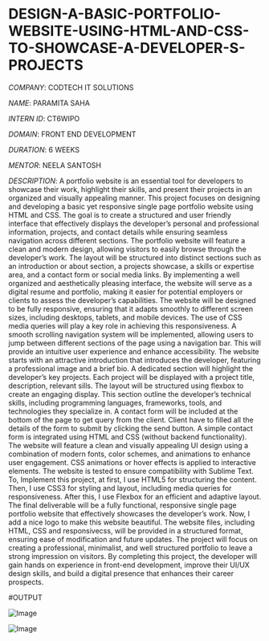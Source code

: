 # DESIGN-A-BASIC-PORTFOLIO-WEBSITE-USING-HTML-AND-CSS-TO-SHOWCASE-A-DEVELOPER-S-PROJECTS

*COMPANY*: CODTECH IT SOLUTIONS

*NAME*: PARAMITA SAHA

*INTERN ID*: CT6WIPO

*DOMAIN*: FRONT END DEVELOPMENT

*DURATION*: 6 WEEKS

*MENTOR*: NEELA SANTOSH

*DESCRIPTION*: A portfolio website is an essential tool for developers to showcase their work, highlight their skills, and present their projects in an organized and visually appealing manner. This project focuses on designing and developing a basic yet responsive single page portfolio website using HTML and CSS. The goal is to create a structured and user friendly interface that effectively displays the developer’s personal and professional information, projects, and contact details while ensuring seamless navigation across different sections. The portfolio website will feature a clean and modern design, allowing visitors to easily browse through the developer’s work. The layout will be structured into distinct sections such as an introduction or about section, a projects showcase, a skills or expertise area, and a contact form or social media links. By implementing a well organized and aesthetically pleasing interface, the website will serve as a digital resume and portfolio, making it easier for potential employers or clients to assess the developer’s capabilities. The website will be designed to be fully responsive, ensuring that it adapts smoothly to different screen sizes, including desktops, tablets, and mobile devices. The use of CSS media queries will play a key role in achieving this responsiveness. A smooth scrolling navigation system will be implemented, allowing users to jump between different sections of the page using a navigation bar. This will provide an intuitive user experience and enhance accessibility. The website starts with an attractive introduction that introduces the developer, featuring a professional image and a brief bio. A dedicated section will highlight the developer’s key projects. Each project will be displayed with a project title, description, relevant sills. The layout will be structured using flexbox to create an engaging display. This section outline the developer’s technical skills, including programming languages, frameworks, tools, and technologies they specialize in. A contact form will be included at the bottom of the page to get query from the client. Client have to filled all the details of the form to submit by clicking the send button. A simple contact form is integrated using HTML and CSS (without backend functionality). The website will feature a clean and visually appealing UI design using a combination of modern fonts, color schemes, and animations to enhance user engagement. CSS animations or hover effects is applied to interactive elements. The website is tested to ensure compatibility with Sublime Text. To, Implement this project, at first, I use HTML5 for structuring the content. Then, I use CSS3 for styling and layout, including media queries for responsiveness. After this, I use Flexbox for an efficient and adaptive layout. The final deliverable will be a fully functional, responsive single page portfolio website that effectively showcases the developer’s work. Now, I add a nice logo to make this website beautiful. The website files, including HTML, CSS and responsivecss, will be provided in a structured format, ensuring ease of modification and future updates. The project will focus on creating a professional, minimalist, and well structured portfolio to leave a strong impression on visitors. By completing this project, the developer will gain hands on experience in front-end development, improve their UI/UX design skills, and build a digital presence that enhances their career prospects.

#OUTPUT

![Image](https://github.com/user-attachments/assets/0fc33795-5c00-4eee-94d6-d1997ac0b5db)

![Image](https://github.com/user-attachments/assets/d18b4083-81a5-4fa1-952f-605989e20512)
